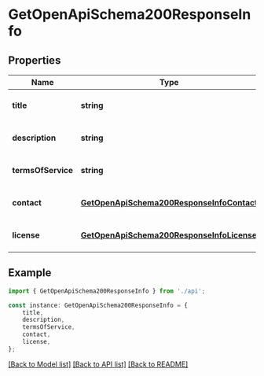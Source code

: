 # GetOpenApiSchema200ResponseInfo


## Properties

Name | Type | Description | Notes
------------ | ------------- | ------------- | -------------
**title** | **string** |  | [optional] [default to undefined]
**description** | **string** |  | [optional] [default to undefined]
**termsOfService** | **string** |  | [optional] [default to undefined]
**contact** | [**GetOpenApiSchema200ResponseInfoContact**](GetOpenApiSchema200ResponseInfoContact.md) |  | [optional] [default to undefined]
**license** | [**GetOpenApiSchema200ResponseInfoLicense**](GetOpenApiSchema200ResponseInfoLicense.md) |  | [optional] [default to undefined]

## Example

```typescript
import { GetOpenApiSchema200ResponseInfo } from './api';

const instance: GetOpenApiSchema200ResponseInfo = {
    title,
    description,
    termsOfService,
    contact,
    license,
};
```

[[Back to Model list]](../README.md#documentation-for-models) [[Back to API list]](../README.md#documentation-for-api-endpoints) [[Back to README]](../README.md)
